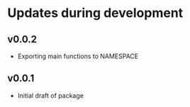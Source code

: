 # Updates during development

## v0.0.2

* Exporting main functions to NAMESPACE

## v0.0.1 

* Initial draft of package